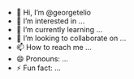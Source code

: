 - 👋 Hi, I’m @georgetelio
- 👀 I’m interested in ...
- 🌱 I’m currently learning ...
- 💞️ I’m looking to collaborate on ...
- 📫 How to reach me ...
- 😄 Pronouns: ...
- ⚡ Fun fact: ...

<!---
georgetelio/georgetelio is a ✨ special ✨ repository because its `README.md` (this file) appears on your GitHub profile.
You can click the Preview link to take a look at your changes.
--->
